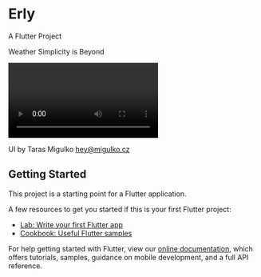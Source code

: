 # Erly

A Flutter Project

Weather Simplicity is Beyond

![UI Design](https://cdn.dribbble.com/users/1998175/videos/29245/dribbble_2.mp4)

UI by Taras Migulko hey@migulko.cz


## Getting Started

This project is a starting point for a Flutter application.

A few resources to get you started if this is your first Flutter project:

- [Lab: Write your first Flutter app](https://flutter.dev/docs/get-started/codelab)
- [Cookbook: Useful Flutter samples](https://flutter.dev/docs/cookbook)

For help getting started with Flutter, view our
[online documentation](https://flutter.dev/docs), which offers tutorials,
samples, guidance on mobile development, and a full API reference.
